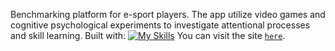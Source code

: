 Benchmarking platform for e-sport players. The app utilize video games and cognitive psychological experiments to investigate attentional processes and skill learning. 
Built with: [![My Skills](https://img.shields.io/badge/next.js-000000?style=for-the-badge&logo=nextdotjs&logoColor=white)](https://skillicons.dev)
You can visit the site [`here`](https://platform-app.herokuapp.com).
